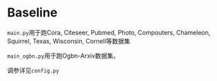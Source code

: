 # Baseline

`main.py`用于跑Cora, Citeseer, Pubmed, Photo, Compouters, Chameleon, Squirrel, Texas, Wisconsin, Cornell等数据集

`main_ogbn.py`用于跑Ogbn-Arxiv数据集。

调参详见`config.py`